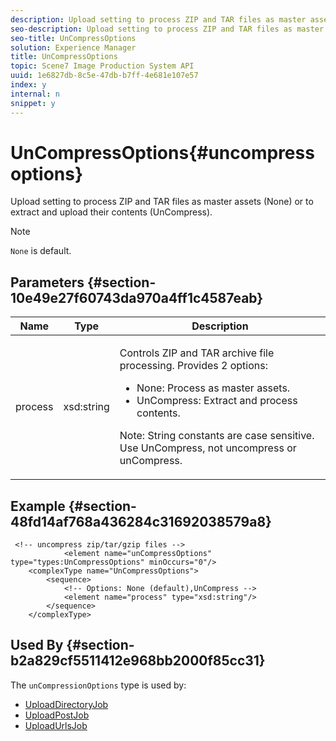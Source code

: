 ```yaml
---
description: Upload setting to process ZIP and TAR files as master assets (None) or to extract and upload their contents (UnCompress).
seo-description: Upload setting to process ZIP and TAR files as master assets (None) or to extract and upload their contents (UnCompress).
seo-title: UnCompressOptions
solution: Experience Manager
title: UnCompressOptions
topic: Scene7 Image Production System API
uuid: 1e6827db-8c5e-47db-b7ff-4e681e107e57
index: y
internal: n
snippet: y
---
```


# UnCompressOptions{#uncompressoptions}

Upload setting to process ZIP and TAR files as master assets (None) or to extract and upload their contents (UnCompress).

>[!NOTE]
>
>`None` is default.

## Parameters {#section-10e49e27f60743da970a4ff1c4587eab}

<table id="table_89C2F7CDB24848459E47F1F7F58D91BA"> 
 <thead> 
  <tr> 
   <th colname="col1" class="entry"> Name </th> 
   <th colname="col2" class="entry"> Type </th> 
   <th colname="col3" class="entry"> Description </th> 
  </tr> 
 </thead>
 <tbody> 
  <tr> 
   <td colname="col1"> <span class="codeph"> <span class="varname"> process</span> </span> </td> 
   <td colname="col2"> <span class="codeph"> xsd:string</span> </td> 
   <td colname="col3"> <p>Controls ZIP and TAR archive file processing. Provides 2 options: 
     <ul id="ul_F34E2F3B9B74450CA7E76BD9FD7137C2">
      <li id="li_E982468ED814446593B0C0A3F3D729FB"><span class="codeph"> None:</span> Process as master assets. </li>
      <li id="li_4A45DA99592B4EF7A1FE0A946A835104"><span class="codeph"> UnCompress:</span> Extract and process contents. </li>
     </ul><p>Note: String constants are case sensitive. Use <span class="codeph"> UnCompress</span>, not <span class="codeph"> uncompress</span> or <span class="codeph"> unCompress</span>. </p></p> </td> 
  </tr> 
 </tbody> 
</table>

## Example {#section-48fd14af768a436284c31692038579a8}

```
 <!-- uncompress zip/tar/gzip files -->
            <element name="unCompressOptions" type="types:UnCompressOptions" minOccurs="0"/>
    <complexType name="UnCompressOptions">
        <sequence>
            <!-- Options: None (default),UnCompress -->
            <element name="process" type="xsd:string"/>
        </sequence>
    </complexType>
```

## Used By {#section-b2a829cf5511412e968bb2000f85cc31}

The `unCompressionOptions` type is used by:

* [UploadDirectoryJob](../../types/c-data-types/r-upload-directory-job.md#reference-e707ebf53b074c49ad983d1886e0bbb6) 
* [UploadPostJob](../../types/c-data-types/r-upload-post-job.md#reference-bca2339b593f4637a687c33937215ef4) 
* [UploadUrlsJob](../../types/c-data-types/r-upload-urls-job.md#reference-8e9bc895268c4321b233dbeadc990398)

